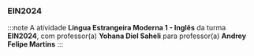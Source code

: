 ### EIN2024


:::note
A atividade **Lingua Estrangeira Moderna 1 - Inglês** da turma **EIN2024**, com professor(a) **Yohana Diel Saheli** para professor(a) **Andrey Felipe Martins**
:::
        

